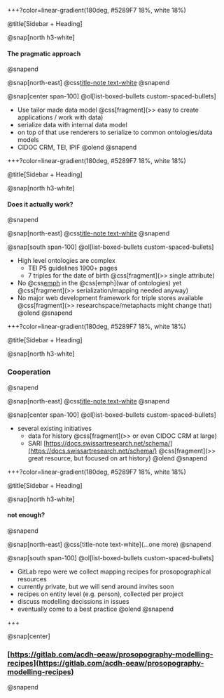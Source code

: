 

+++?color=linear-gradient(180deg, #5289F7 18%, white 18%)


@title[Sidebar + Heading]

@snap[north h3-white]
#### The pragmatic approach
@snapend

@snap[north-east]
@css[title-note text-white](pragmatic?)
@snapend

@snap[center span-100]
@ol[list-boxed-bullets custom-spaced-bullets]
- Use tailor made data model @css[fragment](\>\> easy to create applications / work with data)
- serialize data with internal data model
- on top of that use renderers to serialize to common ontologies/data models
- CIDOC CRM, TEI, IPIF
@olend
@snapend

+++?color=linear-gradient(180deg, #5289F7 18%, white 18%)

@title[Sidebar + Heading]

@snap[north h3-white]
#### Does it actually work?
@snapend

@snap[north-east]
@css[title-note text-white](why?)
@snapend

@snap[south span-100]
@ol[list-boxed-bullets custom-spaced-bullets]
- High level ontologies are complex
	+ TEI P5 guidelines 1900+ pages
	+ 7 triples for the date of birth @css[fragment](\>\> single attribute)
- No @css[emph](winner) in the @css[emph](war of ontologies) yet @css[fragment](\>\> serialization/mapping needed anyway)
- No major web development framework for triple stores available @css[fragment](\>\> researchspace/metaphacts might change that)
@olend
@snapend

+++?color=linear-gradient(180deg, #5289F7 18%, white 18%)

@title[Sidebar + Heading]

@snap[north h3-white]
### Cooperation
@snapend

@snap[north-east]
@css[title-note text-white](alone?)
@snapend

@snap[center span-100]
@ol[list-boxed-bullets custom-spaced-bullets]
- several existing initiatives
	+ data for history @css[fragment](\>\> or even CIDOC CRM at large)
	+ SARI [https://docs.swissartresearch.net/schema/](https://docs.swissartresearch.net/schema/) @css[fragment](\>\> great resource, but focused on art history)
@olend
@snapend

+++?color=linear-gradient(180deg, #5289F7 18%, white 18%)

@title[Sidebar + Heading]

@snap[north h3-white]
#### not enough?
@snapend

@snap[north-east]
@css[title-note text-white](...one more)
@snapend

@snap[south span-100]
@ol[list-boxed-bullets custom-spaced-bullets]
- GitLab repo were we collect mapping recipes for prosopographical resources
- currently private, but we will send around invites soon
- recipes on entity level (e.g. person), collected per project
- discuss modelling decissions in issues
- eventually come to a best practice
@olend
@snapend

+++

@snap[center]
### [https://gitlab.com/acdh-oeaw/prosopography-modelling-recipes](https://gitlab.com/acdh-oeaw/prosopography-modelling-recipes)
@snapend
